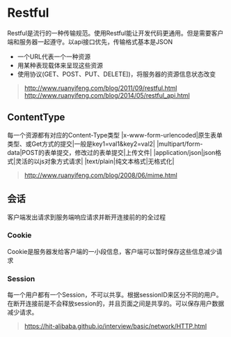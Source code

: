 # Restful
Restful是流行的一种传输规范。使用Restful能让开发代码更通用。但是需要客户端和服务器一起遵守。以api接口优先，传输格式基本是JSON

- 一个URL代表一个一种资源
- 用某种表现载体来呈现这些资源
- 使用协议(GET、POST、PUT、DELETE])，将服务器的资源信息状态改变

> http://www.ruanyifeng.com/blog/2011/09/restful.html
> http://www.ruanyifeng.com/blog/2014/05/restful_api.html

## ContentType
每一个资源都有对应的Content-Type类型
|x-www-form-urlencoded|原生表单类型、或Get方式的提交|一般是key1=val1&key2=val2|
|multipart/form-data|POST的表单提交，修改过的表单提交|上传文件|
|application/json|json格式|灵活的以js对象方式请求|
|text/plain|纯文本格式|无格式化|

> http://www.ruanyifeng.com/blog/2008/06/mime.html

## 会话
客户端发出请求到服务端响应请求并断开连接前的的全过程
### Cookie
Cookie是服务器发给客户端的一小段信息，客户端可以暂时保存这些信息减少请求
### Session
每一个用户都有一个Session，不可以共享。根据sessionID来区分不同的用户。在断开连接前是不会释放session的，并且页面之间是共享的。可以保存用户数据减少请求。

> https://hit-alibaba.github.io/interview/basic/network/HTTP.html